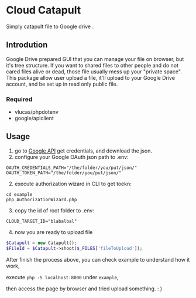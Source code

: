 Cloud Catapult
===

Simply catapult file to Google drive .

Introdution
---

Google Drive prepared GUI that you can manage your file on browser, but it's tree structure. If you want to shared files to other people and do not cared files alive or dead, those file usually mess up your "private space". This package allow user upload a file, it'll upload to your Google Drive account, and be set up in read only public file.

### Required
* vlucas/phpdotenv
* google/apiclient

Usage
---

1. go to [Google API](https://developers.google.com/drive/api/v3/quickstart/php) get credentials, and download the json.
2. configure your Google OAuth json path to .env:

```
OAUTH_CREDENTIALS_PATH="/the/folder/you/put/json/"
OAUTH_TOKEN_PATH="/the/folder/you/put/json/"
```

2. execute authorization wizard in CLI to get toekn:

```shell
cd example
php AuthorizationWizard.php
```

3. copy the id of root folder to .env:

```
CLOUD_TARGET_ID="blabalbal"
```

4. now you are ready to upload file

```php
$Catapult = new Catapult();
$FileId = $Catapult->shoot($_FILES['fileToUpload']);
```



After finish the process above, you can check example to understand how it work,

execute `php -S localhost:8000` under `example`,

then  access the page by browser and tried upload something. : )
